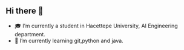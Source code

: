 ## Hi there 👋

- 🎓 I’m currently a student in Hacettepe University, AI Engineering department.
- 🌱 I’m currently learning git,python and java.
